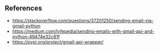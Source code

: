 ## References
* https://stackoverflow.com/questions/37201250/sending-email-via-gmail-python
* https://medium.com/lyfepedia/sending-emails-with-gmail-api-and-python-49474e32c81f
* https://pypi.org/project/gmail-api-wrapper/
